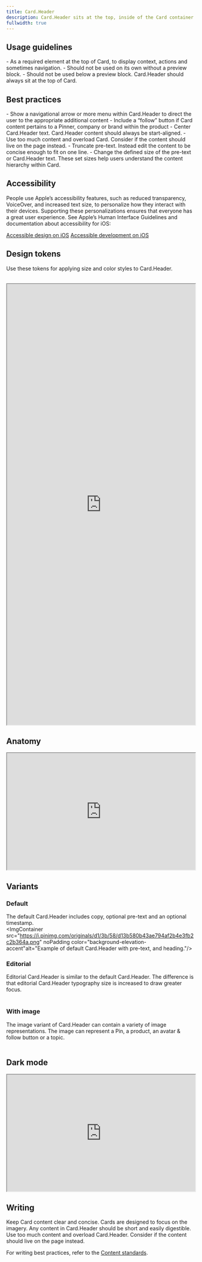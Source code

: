 ```yaml
---
title: Card.Header
description: Card.Header sits at the top, inside of the Card container. It is a required subcomponent that includes pre-text, a title, and navigational elements. Card.Header should always, at the very least, include a title.
fullwidth: true
---
```


<ImgContainer src="https://i.pinimg.com/originals/11/90/6b/11906b1575ba50e08d48b8a0bf20e805.png" alt="Example of Card.Header with a highlighted area to show how it is placed and arranged in Card." noPadding color="background-elevation-accent"/>

## Usage guidelines

<TwoCol>
<Group>
<Do title="When to use"/>
- As a required element at the top of Card, to display context, actions and sometimes navigation.

</Group>
<Group>
<Dont title="When not to use" />
- Should not be used on its own without a preview block.
- Should not be used below a preview block. Card.Header should always sit at the top of Card.
</Group>
</TwoCol>

## Best practices

<TwoCol>
<Group>
<Do title="Do"/>
- Show a navigational arrow or more menu within Card.Header to direct the user to the appropriate additional content
- Include a “follow” button if Card content pertains to a Pinner, company or brand within the product
</Group>

<Group>
<Dont title="Don't" />
- Center Card.Header text. Card.Header content should always be start-aligned.
- Use too much content and overload Card. Consider if the content should live on the page instead.
- Truncate pre-text. Instead edit the content to be concise enough to fit on one line.
- Change the defined size of the pre-text or Card.Header text. These set sizes help users understand the content hierarchy within Card.
</Group>
</TwoCol>

## Accessibility

People use Apple’s accessibility features, such as reduced transparency, VoiceOver, and increased text size, to personalize how they interact with their devices. Supporting these personalizations ensures that everyone has a great user experience. See Apple’s Human Interface Guidelines and documentation about accessibility for iOS:

[Accessible design on iOS](https://developer.apple.com/design/human-interface-guidelines/accessibility/overview/introduction/)
[Accessible development on iOS](https://developer.apple.com/accessibility/ios/)

## Design tokens

Use these tokens for applying size and color styles to Card.Header.

<br/>

<iframe style={{border:0}} width="100%" height="1178" src="https://www.figma.com/embed?embed_host=share&url=https%3A%2F%2Fwww.figma.com%2Ffile%2FAHcKJDgb7E7YswlgW1wY8E%2FGestalt-for-iOS%3Ftype%3Ddesign%26node-id%3D19800%253A76057%26t%3D1Ezi4cadgSUNk2Ls-1" allowFullScreen></iframe>

## Anatomy

<iframe style={{border:0}} width="100%" height="312" src="https://www.figma.com/embed?embed_host=share&url=https%3A%2F%2Fwww.figma.com%2Ffile%2FAHcKJDgb7E7YswlgW1wY8E%2FGestalt-for-iOS%3Ftype%3Ddesign%26node-id%3D19800%253A75047%26t%3D1Ezi4cadgSUNk2Ls-1" allowFullScreen></iframe>

## Variants

### Default

The default Card.Header includes copy, optional pre-text and an optional timestamp.
<br/>
<ImgContainer src="https://i.pinimg.com/originals/d1/3b/58/d13b580b43ae794af2b4e3fb2c2b364a.png" noPadding color="background-elevation-accent"alt="Example of default Card.Header with pre-text, and heading."/>
<br/>

### Editorial

Editorial Card.Header is similar to the default Card.Header. The difference is that editorial Card.Header typography size is increased to draw greater focus.
<br/>
<ImgContainer src="https://i.pinimg.com/originals/4a/6e/49/4a6e493e6dcf5ab5bc0098e316607432.png" noPadding color="background-elevation-accent" alt="Example of editorial Card.Header with a large headline."/>
<br/>

### With image

The image variant of Card.Header can contain a variety of image representations. The image can represent a Pin, a product, an avatar & follow button or a topic.
<br/>
<ImgContainer src="https://i.pinimg.com/originals/0c/f7/05/0cf7052f0f442094909beeefc6e80474.png" noPadding color="background-elevation-accent" alt="Example of Card.Header with an image next to the pre-text and heading."/>
<br/>

## Dark mode

<iframe style={{border:0}} width="100%" height="312" width="800" height="450" src="https://www.figma.com/embed?embed_host=share&url=https%3A%2F%2Fwww.figma.com%2Ffile%2FAHcKJDgb7E7YswlgW1wY8E%2FGestalt-for-iOS%3Ftype%3Ddesign%26node-id%3D19800%253A76366%26t%3DaliDwdC0C3b2VkAb-1" allowFullScreen></iframe>

## Writing

<TwoCol>
<Group>
<Do title="Do" />
Keep Card content clear and concise. Cards are designed to focus on the imagery. Any content in Card.Header should be short and easily digestible.

</Group>

<Group>
<Dont title="Don't" />
Use too much content and overload Card.Header. Consider if the content should live on the page instead.

</Group>
</TwoCol>

For writing best practices, refer to the [Content standards](/foundations/content_standards/voice).

